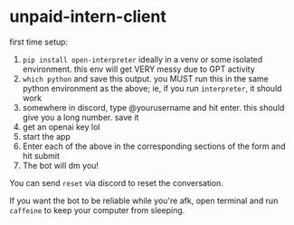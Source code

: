 # unpaid-intern-client

first time setup:

1. `pip install open-interpreter` ideally in a venv or some isolated environment. this env will get VERY messy due to GPT activity
2. `which python` and save this output. you MUST run this in the same python environment as the above; ie, if you run `interpreter`, it should work
3. somewhere in discord, type \@yourusername and hit enter. this should give you a long number. save it
4. get an openai key lol
5. start the app
6. Enter each of the above in the corresponding sections of the form and hit submit
7. The bot will dm you!

You can send `reset` via discord to reset the conversation.

If you want the bot to be reliable while you're afk, open terminal and run `caffeine` to keep your computer from sleeping.